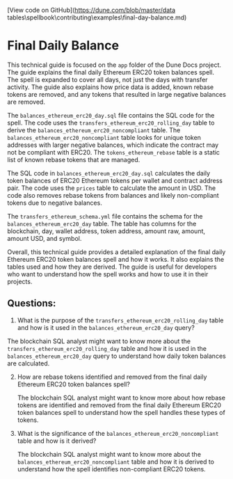 [View code on GitHub](https://dune.com/blob/master/data tables\spellbook\contributing\examples\final-day-balance.md)

# Final Daily Balance

This technical guide is focused on the `app` folder of the Dune Docs project. The guide explains the final daily Ethereum ERC20 token balances spell. The spell is expanded to cover all days, not just the days with transfer activity. The guide also explains how price data is added, known rebase tokens are removed, and any tokens that resulted in large negative balances are removed.

The `balances_ethereum_erc20_day.sql` file contains the SQL code for the spell. The code uses the `transfers_ethereum_erc20_rolling_day` table to derive the `balances_ethereum_erc20_noncompliant` table. The `balances_ethereum_erc20_noncompliant` table looks for unique token addresses with larger negative balances, which indicate the contract may not be compliant with ERC20. The `tokens_ethereum_rebase` table is a static list of known rebase tokens that are managed.

The SQL code in `balances_ethereum_erc20_day.sql` calculates the daily token balances of ERC20 Ethereum tokens per wallet and contract address pair. The code uses the `prices` table to calculate the amount in USD. The code also removes rebase tokens from balances and likely non-compliant tokens due to negative balances.

The `transfers_ethereum_schema.yml` file contains the schema for the `balances_ethereum_erc20_day` table. The table has columns for the blockchain, day, wallet address, token address, amount raw, amount, amount USD, and symbol.

Overall, this technical guide provides a detailed explanation of the final daily Ethereum ERC20 token balances spell and how it works. It also explains the tables used and how they are derived. The guide is useful for developers who want to understand how the spell works and how to use it in their projects.
## Questions: 
 1. What is the purpose of the `transfers_ethereum_erc20_rolling_day` table and how is it used in the `balances_ethereum_erc20_day` query?
   
   The blockchain SQL analyst might want to know more about the `transfers_ethereum_erc20_rolling_day` table and how it is used in the `balances_ethereum_erc20_day` query to understand how daily token balances are calculated.

2. How are rebase tokens identified and removed from the final daily Ethereum ERC20 token balances spell?
   
   The blockchain SQL analyst might want to know more about how rebase tokens are identified and removed from the final daily Ethereum ERC20 token balances spell to understand how the spell handles these types of tokens.

3. What is the significance of the `balances_ethereum_erc20_noncompliant` table and how is it derived?
   
   The blockchain SQL analyst might want to know more about the `balances_ethereum_erc20_noncompliant` table and how it is derived to understand how the spell identifies non-compliant ERC20 tokens.